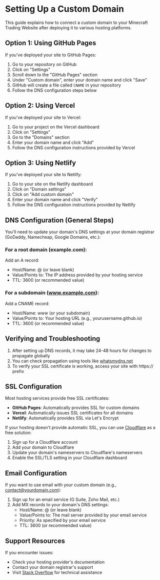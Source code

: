 # Setting Up a Custom Domain

This guide explains how to connect a custom domain to your Minecraft Trading Website after deploying it to various hosting platforms.

## Option 1: Using GitHub Pages

If you've deployed your site to GitHub Pages:

1. Go to your repository on GitHub
2. Click on "Settings"
3. Scroll down to the "GitHub Pages" section
4. Under "Custom domain", enter your domain name and click "Save"
5. GitHub will create a file called `CNAME` in your repository
6. Follow the DNS configuration steps below

## Option 2: Using Vercel

If you've deployed your site to Vercel:

1. Go to your project on the Vercel dashboard
2. Click on "Settings"
3. Go to the "Domains" section
4. Enter your domain name and click "Add"
5. Follow the DNS configuration instructions provided by Vercel

## Option 3: Using Netlify

If you've deployed your site to Netlify:

1. Go to your site on the Netlify dashboard
2. Click on "Domain settings"
3. Click on "Add custom domain"
4. Enter your domain name and click "Verify"
5. Follow the DNS configuration instructions provided by Netlify

## DNS Configuration (General Steps)

You'll need to update your domain's DNS settings at your domain registrar (GoDaddy, Namecheap, Google Domains, etc.):

### For a root domain (example.com):

Add an A record:
- Host/Name: @ (or leave blank)
- Value/Points to: The IP address provided by your hosting service
- TTL: 3600 (or recommended value)

### For a subdomain (www.example.com):

Add a CNAME record:
- Host/Name: www (or your subdomain)
- Value/Points to: Your hosting URL (e.g., yourusername.github.io)
- TTL: 3600 (or recommended value)

## Verifying and Troubleshooting

1. After setting up DNS records, it may take 24-48 hours for changes to propagate globally
2. You can check propagation using tools like [whatsmydns.net](https://www.whatsmydns.net/)
3. To verify your SSL certificate is working, access your site with https:// prefix

## SSL Configuration

Most hosting services provide free SSL certificates:

- **GitHub Pages**: Automatically provides SSL for custom domains
- **Vercel**: Automatically issues SSL certificates for all domains
- **Netlify**: Automatically provides SSL via Let's Encrypt

If your hosting doesn't provide automatic SSL, you can use [Cloudflare](https://www.cloudflare.com/) as a free solution:

1. Sign up for a Cloudflare account
2. Add your domain to Cloudflare
3. Update your domain's nameservers to Cloudflare's nameservers
4. Enable the SSL/TLS setting in your Cloudflare dashboard

## Email Configuration

If you want to use email with your custom domain (e.g., contact@yourdomain.com):

1. Sign up for an email service (G Suite, Zoho Mail, etc.)
2. Add MX records to your domain's DNS settings:
   - Host/Name: @ (or leave blank)
   - Value/Points to: The mail server provided by your email service
   - Priority: As specified by your email service
   - TTL: 3600 (or recommended value)

## Support Resources

If you encounter issues:
- Check your hosting provider's documentation
- Contact your domain registrar's support
- Visit [Stack Overflow](https://stackoverflow.com/) for technical assistance